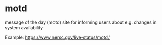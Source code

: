 # motd
message of the day (motd) site for informing users about e.g. changes in system availability

Example: https://www.nersc.gov/live-status/motd/
